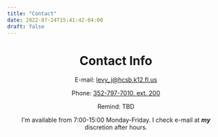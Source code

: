 ```yaml
---
title: "Contact"
date: 2022-07-24T15:41:42-04:00
draft: false
---
```


<center><h1>Contact Info</h1></center>
<center> 

E-mail: [levy_j@hcsb.k12.fl.us](mailto:levy_j@hcsb.k12.fl.us)

Phone: [352-797-7010, ext. 200](tel:3527977010,200)

Remind: TBD 

</center>

<center>
I'm available from 7:00-15:00 Monday-Friday. I check e-mail at <b><i>my</i></b> discretion after hours.
</center>
